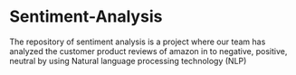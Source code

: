 # Sentiment-Analysis
The repository of sentiment analysis is a project where our team has analyzed the customer product reviews of amazon in to negative, positive, neutral by using Natural language processing technology (NLP)
